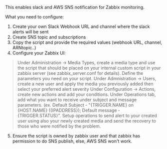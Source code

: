 This enables slack and AWS SNS notification for Zabbix monitoring.

What you need to configure:
1. Create your own Slack Webhook URL and channel where the slack alerts will be sent
2. Create SNS topic and subscriptions
3. Copy the script and provide the required values (webhook URL, channel, ARNtopic..)
4. Configure your Zabbix UI:
> Under Administration -> Media Types, create a media type and use the script that should be placed on your internal custom script in your zabbix server (see zabbix_server.conf for details). Define the parameters you need on your script.
> Under Admnistration -> Users, create a new user and apply the media you previously added then select your preferred alert severity
> Under Configuration -> Actions, create new actions and add your conditions. Under Operations tab, add what you want to receive under subject and message parameters. (ex. Default Subject - "{TRIGGER.NAME} on {HOST.NAME} ({IPADDRESS}); Default message - {TRIGGER.STATUS}". Setup operations to send alert to your created user using also your newly created media and send the recovery to those who were notified by the problem.
5. Ensure the script is owned by zabbix user and that zabbix has permission to do SNS publish, else, AWS SNS won't work.

